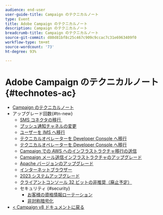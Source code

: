 ```yaml
---
audience: end-user
user-guide-title: Campaign のテクニカルノート
type: Event
title: Adobe Campaign のテクニカルノート
description: Campaign のテクニカルノート
breadcrumb-title: Campaign のテクニカルノート
source-git-commit: d80d81bf8c25c467c909c9ccac7c31e6963409f0
workflow-type: tm+mt
source-wordcount: '73'
ht-degree: 93%

---
```



# Adobe Campaign のテクニカルノート {#technotes-ac}

+ [Campaign のテクニカルノート](technotes-home.md)
+ アップグレード回数{#tn-new}
   + [SMS コネクタの移行 &#x200B;](upgrades/sms-migration.md)
   + [プッシュ通知チャネルの変更](upgrades/push-technote.md)
   + [ユーザーを IMS へ移行](upgrades/migrate-users-to-ims.md)
   + [テクニカルオペレーターを Developer Console へ移行](upgrades/ims-migration.md)
   + [テクニカルオペレーターを Developer Console へ移行](upgrades/ims-migration-old.md)
   + [Campaign での AWS へのインフラストラクチャ移行の送信](upgrades/migrate-to-aws.md)
   + [Campaign メール送信インフラストラクチャのアップグレード](upgrades/upgrade-to-aws.md)
   + [Apache バージョンのアップグレード](upgrades/apache.md)
   + [インターネットブラウザー](upgrades/browsers.md)
   + [2023 システムアップグレード](upgrades/tech-stack-upgrade.md)
   + [クライアントコンソール 32 ビットの非推奨（廃止予定）](upgrades/console.md)
   + セキュリティ {#security}
      + [お客様の資格情報ローテーション](security/credential-rotation-guide.md)
      + [非対称暗号化](security/asymetric-encryption.md)
+ [&lt; Campaign v8 ドキュメントに戻る](https://experienceleague.adobe.com/ja/docs/campaign/campaign-v8/campaign-home)
